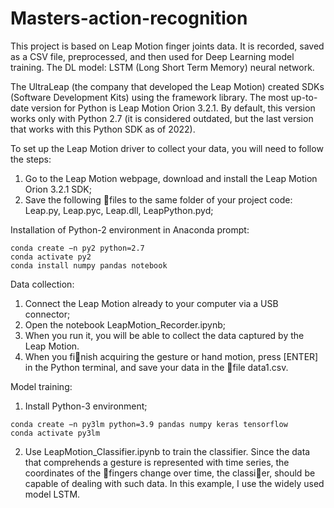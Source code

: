 # Masters-action-recognition
This project is based on Leap Motion finger joints data. It is recorded, saved as a CSV file, preprocessed, and then used for Deep Learning model training. 
The DL model: LSTM (Long Short Term Memory) neural network.

The UltraLeap (the company that developed the Leap Motion) created SDKs (Software Development Kits) using the framework library. The most up-to-date version for Python is Leap Motion Orion 3.2.1. By default, this version works only with Python 2.7 (it is considered outdated, but the last version that works with this Python SDK as of 2022).

To set up the Leap Motion driver to collect your data, you will need to follow the steps:
1. Go to the Leap Motion webpage, download and install the Leap Motion Orion 3.2.1 SDK;
2. Save the following files to the same folder of your project code: Leap.py, Leap.pyc, Leap.dll, LeapPython.pyd;

Installation of Python-2 environment in Anaconda prompt:
```
conda create −n py2 python=2.7
conda activate py2
conda install numpy pandas notebook
```

Data collection:
1) Connect the Leap Motion already to your computer via a USB connector;
2) Open the notebook LeapMotion_Recorder.ipynb;
3) When you run it, you will be able to collect the data captured by the Leap Motion.
4) When you finish acquiring the gesture or hand motion, press [ENTER] in the Python terminal, and save your data in the file data1.csv.

Model training:
1) Install Python-3 environment;
```
conda create −n py3lm python=3.9 pandas numpy keras tensorflow
conda activate py3lm
```
2) Use LeapMotion_Classifier.ipynb to train the classifier.
Since the data that comprehends a gesture is represented with time series, the coordinates of the fingers change over time, the classier, should be capable of dealing with such data. In this example, I use the widely used model LSTM. 
